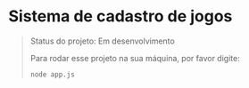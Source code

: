 <h1>Sistema de cadastro de jogos</h1>

> Status do projeto: Em desenvolvimento
>
> Para rodar esse projeto na sua máquina, por favor digite:
>
> ```
>node app.js
> ```
